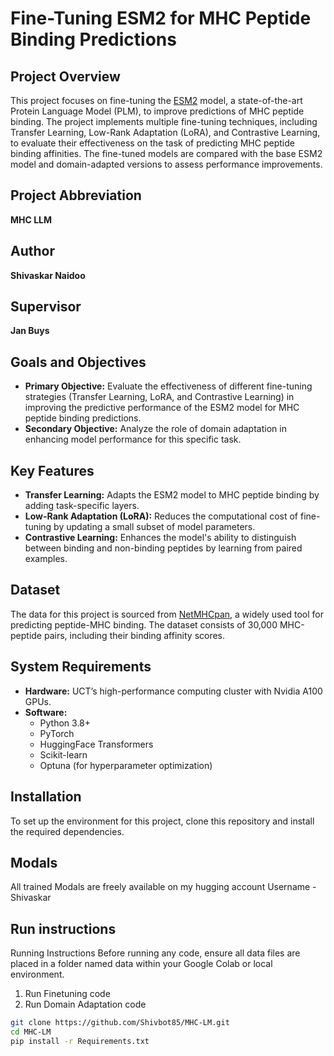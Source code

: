 # Fine-Tuning ESM2 for MHC Peptide Binding Predictions

## Project Overview
This project focuses on fine-tuning the [ESM2](https://github.com/facebookresearch/esm) model, a state-of-the-art Protein Language Model (PLM), to improve predictions of MHC peptide binding. The project implements multiple fine-tuning techniques, including Transfer Learning, Low-Rank Adaptation (LoRA), and Contrastive Learning, to evaluate their effectiveness on the task of predicting MHC peptide binding affinities. The fine-tuned models are compared with the base ESM2 model and domain-adapted versions to assess performance improvements.

## Project Abbreviation
**MHC LLM**

## Author
**Shivaskar Naidoo**

## Supervisor
**Jan Buys**

## Goals and Objectives
- **Primary Objective:** Evaluate the effectiveness of different fine-tuning strategies (Transfer Learning, LoRA, and Contrastive Learning) in improving the predictive performance of the ESM2 model for MHC peptide binding predictions.
- **Secondary Objective:** Analyze the role of domain adaptation in enhancing model performance for this specific task.

## Key Features
- **Transfer Learning:** Adapts the ESM2 model to MHC peptide binding by adding task-specific layers.
- **Low-Rank Adaptation (LoRA):** Reduces the computational cost of fine-tuning by updating a small subset of model parameters.
- **Contrastive Learning:** Enhances the model's ability to distinguish between binding and non-binding peptides by learning from paired examples.

## Dataset
The data for this project is sourced from [NetMHCpan](http://www.cbs.dtu.dk/services/NetMHCpan/), a widely used tool for predicting peptide-MHC binding. The dataset consists of 30,000 MHC-peptide pairs, including their binding affinity scores.

## System Requirements
- **Hardware:** UCT’s high-performance computing cluster with Nvidia A100 GPUs.
- **Software:**
  - Python 3.8+
  - PyTorch
  - HuggingFace Transformers
  - Scikit-learn
  - Optuna (for hyperparameter optimization)

## Installation
To set up the environment for this project, clone this repository and install the required dependencies.

## Modals 
All trained Modals are freely available on my hugging account 
Username - Shivaskar

## Run instructions 
Running Instructions
Before running any code, ensure all data files are placed in a folder named data within your Google Colab or local environment.
1. Run Finetuning code
2. Run Domain Adaptation code 

```bash
git clone https://github.com/Shivbot85/MHC-LM.git
cd MHC-LM
pip install -r Requirements.txt

